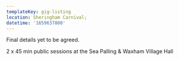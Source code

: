 ```yaml
---
templateKey: gig-listing
location: Sheringham Carnival;
datetime: '1659637800'
---
```

Final details yet to be agreed.

2 x 45 min public sessions at the Sea Palling & Waxham Village Hall